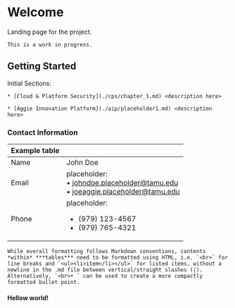 # Welcome

Landing page for the project.

```admonish warning
This is a work in progress.
```

## Getting Started

Initial Sections:
```admonish info class="aggiecustom2" title="Cloud & Platform Security" collapsible=true
* [Cloud & Platform Security](./cps/chapter_1.md) <description here>
```

```admonish info class="aggiecustom2" title="Aggie Innovation Platform" collapsible=true
* [Aggie Innovation Platform](./aip/placeholder1.md) <description here>
```


### Contact Information

| Example table | |
| --- | --- |
| Name | John Doe |
| Email | placeholder:<br>• johndoe.placeholder@tamu.edu<br>• joeaggie.placeholder@tamu.edu |
| Phone | placeholder:<ul><li>(979) 123-4567</li><li>(979) 765-4321</li></ul> |

```admonish note
While overall formatting follows Markdown conventions, contents *within* ***tables*** need to be formatted using HTML, i.e. `<br>` for line breaks and `<ul><li>item</li></ul>` for listed items, without a newline in the .md file between vertical/straight slashes (|). Alternatively, `<br>• ` can be used to create a more compactly formatted bullet point.
```

#### Hellow world!

